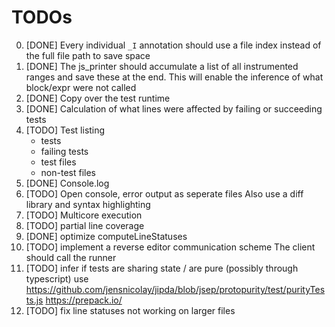 # TODOs

0. [DONE] Every individual `_I` annotation should use a file index instead of the full file path to save space
1. [DONE] The js_printer should accumulate a list of all instrumented ranges and save these at the end.
    This will enable the inference of what block/expr were not called
2. [DONE] Copy over the test runtime
3. [DONE] Calculation of what lines were affected by failing or succeeding tests
4. [TODO] Test listing
    * tests
    * failing tests
    * test files
    * non-test files
5. [DONE] Console.log
6. [TODO] Open console, error output as seperate files
    Also use a diff library and syntax highlighting
7. [TODO] Multicore execution
8. [TODO] partial line coverage
9. [DONE] optimize computeLineStatuses
10. [TODO] implement a reverse editor communication scheme
    The client should call the runner
11. [TODO] infer if tests are sharing state / are pure (possibly through typescript)
    use https://github.com/jensnicolay/jipda/blob/jsep/protopurity/test/purityTests.js
    https://prepack.io/
12. [TODO] fix line statuses not working on larger files
